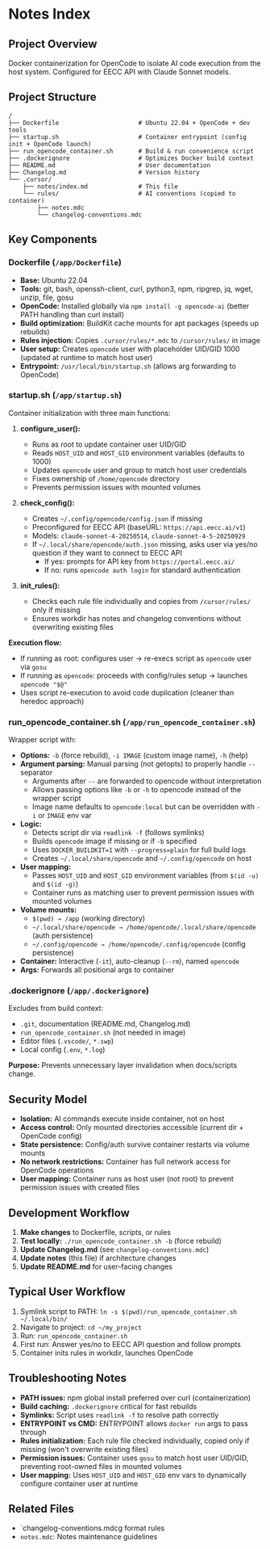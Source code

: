 # Notes Index

## Project Overview

Docker containerization for OpenCode to isolate AI code execution from the host system. Configured for EECC API with Claude Sonnet models.

## Project Structure

```
/
├── Dockerfile                      # Ubuntu 22.04 + OpenCode + dev tools
├── startup.sh                      # Container entrypoint (config init + OpenCode launch)
├── run_opencode_container.sh       # Build & run convenience script
├── .dockerignore                   # Optimizes Docker build context
├── README.md                       # User documentation
├── Changelog.md                    # Version history
└── .cursor/
    ├── notes/index.md              # This file
    └── rules/                      # AI conventions (copied to container)
        ├── notes.mdc
        └── changelog-conventions.mdc
```

## Key Components

### Dockerfile (`/app/Dockerfile`)

- **Base:** Ubuntu 22.04
- **Tools:** git, bash, openssh-client, curl, python3, npm, ripgrep, jq, wget, unzip, file, gosu
- **OpenCode:** Installed globally via `npm install -g opencode-ai` (better PATH handling than curl install)
- **Build optimization:** BuildKit cache mounts for apt packages (speeds up rebuilds)
- **Rules injection:** Copies `.cursor/rules/*.mdc` to `/cursor/rules/` in image
- **User setup:** Creates `opencode` user with placeholder UID/GID 1000 (updated at runtime to match host user)
- **Entrypoint:** `/usr/local/bin/startup.sh` (allows arg forwarding to OpenCode)

### startup.sh (`/app/startup.sh`)

Container initialization with three main functions:

1. **configure_user():**

   - Runs as root to update container user UID/GID
   - Reads `HOST_UID` and `HOST_GID` environment variables (defaults to 1000)
   - Updates `opencode` user and group to match host user credentials
   - Fixes ownership of `/home/opencode` directory
   - Prevents permission issues with mounted volumes

2. **check_config():**

   - Creates `~/.config/opencode/config.json` if missing
   - Preconfigured for EECC API (baseURL: `https://api.eecc.ai/v1`)
   - Models: `claude-sonnet-4-20250514`, `claude-sonnet-4-5-20250929`
   - If `~/.local/share/opencode/auth.json` missing, asks user via yes/no question if they want to connect to EECC API
     - If yes: prompts for API key from `https://portal.eecc.ai/`
     - If no: runs `opencode auth login` for standard authentication

3. **init_rules():**
   - Checks each rule file individually and copies from `/cursor/rules/` only if missing
   - Ensures workdir has notes and changelog conventions without overwriting existing files

**Execution flow:**

- If running as root: configures user → re-execs script as `opencode` user via `gosu`
- If running as `opencode`: proceeds with config/rules setup → launches `opencode "$@"`
- Uses script re-execution to avoid code duplication (cleaner than heredoc approach)

### run_opencode_container.sh (`/app/run_opencode_container.sh`)

Wrapper script with:

- **Options:** `-b` (force rebuild), `-i IMAGE` (custom image name), `-h` (help)
- **Argument parsing:** Manual parsing (not getopts) to properly handle `--` separator
  - Arguments after `--` are forwarded to opencode without interpretation
  - Allows passing options like `-b` or `-h` to opencode instead of the wrapper script
  - Image name defaults to `opencode:local` but can be overridden with `-i` or `IMAGE` env var
- **Logic:**
  - Detects script dir via `readlink -f` (follows symlinks)
  - Builds `opencode` image if missing or if `-b` specified
  - Uses `DOCKER_BUILDKIT=1` with `--progress=plain` for full build logs
  - Creates `~/.local/share/opencode` and `~/.config/opencode` on host
- **User mapping:**
  - Passes `HOST_UID` and `HOST_GID` environment variables (from `$(id -u)` and `$(id -g)`)
  - Container runs as matching user to prevent permission issues with mounted volumes
- **Volume mounts:**
  - `$(pwd) → /app` (working directory)
  - `~/.local/share/opencode → /home/opencode/.local/share/opencode` (auth persistence)
  - `~/.config/opencode → /home/opencode/.config/opencode` (config persistence)
- **Container:** Interactive (`-it`), auto-cleanup (`--rm`), named `opencode`
- **Args:** Forwards all positional args to container

### .dockerignore (`/app/.dockerignore`)

Excludes from build context:

- `.git`, documentation (README.md, Changelog.md)
- `run_opencode_container.sh` (not needed in image)
- Editor files (`.vscode/`, `*.swp`)
- Local config (`.env`, `*.log`)

**Purpose:** Prevents unnecessary layer invalidation when docs/scripts change.

## Security Model

- **Isolation:** AI commands execute inside container, not on host
- **Access control:** Only mounted directories accessible (current dir + OpenCode config)
- **State persistence:** Config/auth survive container restarts via volume mounts
- **No network restrictions:** Container has full network access for OpenCode operations
- **User mapping:** Container runs as host user (not root) to prevent permission issues with created files

## Development Workflow

1. **Make changes** to Dockerfile, scripts, or rules
2. **Test locally:** `./run_opencode_container.sh -b` (force rebuild)
3. **Update Changelog.md** (see `changelog-conventions.mdc`)
4. **Update notes** (this file) if architecture changes
5. **Update README.md** for user-facing changes

## Typical User Workflow

1. Symlink script to PATH: `ln -s $(pwd)/run_opencode_container.sh ~/.local/bin/`
2. Navigate to project: `cd ~/my_project`
3. Run: `run_opencode_container.sh`
4. First run: Answer yes/no to EECC API question and follow prompts
5. Container inits rules in workdir, launches OpenCode

## Troubleshooting Notes

- **PATH issues:** npm global install preferred over curl (containerization)
- **Build caching:** `.dockerignore` critical for fast rebuilds
- **Symlinks:** Script uses `readlink -f` to resolve path correctly
- **ENTRYPOINT vs CMD:** ENTRYPOINT allows `docker run` args to pass through
- **Rules initialization:** Each rule file checked individually, copied only if missing (won't overwrite existing files)
- **Permission issues:** Container uses `gosu` to match host user UID/GID, preventing root-owned files in mounted volumes
- **User mapping:** Uses `HOST_UID` and `HOST_GID` env vars to dynamically configure container user at runtime

## Related Files

- `changelog-conventions.mdcg format rules
- `notes.mdc`: Notes maintenance guidelines
